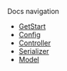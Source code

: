 Docs navigation

* [GetStart](https://github.com/gonrails/gonrails/blob/master/docs/get_start.md)
* [Config](https://github.com/gonrails/gonrails/blob/master/docs/config.md)
* [Controller](https://github.com/gonrails/gonrails/blob/master/docs/controller.md)
* [Serializer]((https://github.com/gonrails/gonrails/blob/master/docs/serializer.md))
* [Model](https://github.com/gonrails/gonrails/blob/master/docs/model.md)
